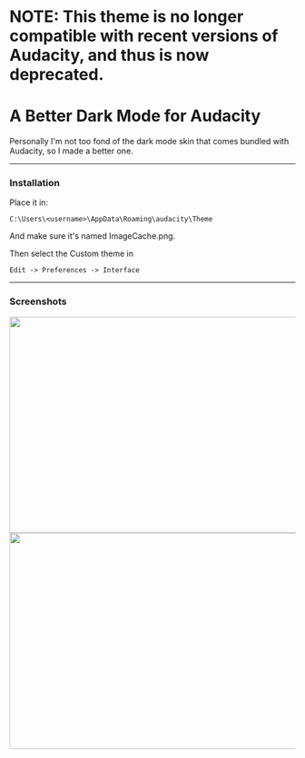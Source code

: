 # NOTE: This theme is no longer compatible with recent versions of Audacity, and thus is now deprecated.

# A Better Dark Mode for Audacity
Personally I'm not too fond of the dark mode skin that comes bundled with Audacity, so I made a better one.

---

### Installation
Place it in:
```
C:\Users\<username>\AppData\Roaming\audacity\Theme
```
And make sure it's named ImageCache.png.

Then select the Custom theme in
```
Edit -> Preferences -> Interface
```

---

### Screenshots

<img src="https://i.imgur.com/Wk2m2ed.png" style="height: 381px; width:720px;"/>
<img src="https://i.imgur.com/gXdGNvj.png" style="height: 381px; width:720px;"/>
